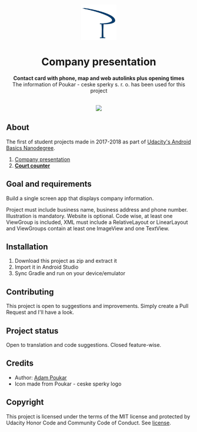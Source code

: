 <div align="center"><img src="app/src/main/res/mipmap-xhdpi/ic_launcher.png"></div>
<h1 align="center">Company presentation</h1>
<p align="center"><strong>Contact card with phone, map and web autolinks plus opening times</strong>
<br>The information of Poukar - ceske sperky s. r. o. has been used for this project</p>
<br/>
<div align="center"><img src="https://media.giphy.com/media/2xDyXquO28RKiXSRRN/giphy.gif"></img></div>
<h2>About</h2>
The first of student projects made in 2017-2018 as part of <a href="https://eu.udacity.com/course/android-basics-nanodegree-by-google--nd803" target="_blank">Udacity's Android Basics Nanodegree</a>.

1. <a href="https://github.com/APoukar/Company_presentation">Company presentation</a>
2. <a href="https://github.com/APoukar/Bulls-court-counter" target="_blank"><strong>Court counter</strong></a>

<h2>Goal and requirements</h2>

Build a single screen app that displays company information. 

Project must include business name, business address and phone number. Illustration is mandatory. Website is optional. Code wise, at least one ViewGroup is included, XML must include a RelativeLayout or LinearLayout and ViewGroups contain at least one ImageView and one TextView.

<h2>Installation</h2>

1. Download this project as zip and extract it
2. Import it in Android Studio
3. Sync Gradle and run on your device/emulator

<h2>Contributing</h2>

This project is open to suggestions and improvements. Simply create a Pull Request and I'll have a look.

<h2>Project status</h2>
Open to translation and code suggestions. Closed feature-wise.

<h2>Credits</h2>

- Author: <a href="https://github.com/APoukar" target="_blank">Adam Poukar</a>
- Icon made from Poukar - ceske sperky logo

<h2>Copyright</h2>
This project is licensed under the terms of the MIT license and protected by Udacity Honor Code and Community Code of Conduct. See <a href="LICENSE">license</a>.
